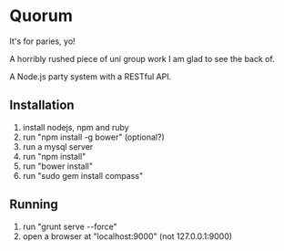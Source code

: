 Quorum
======

It's for paries, yo!

A horribly rushed piece of uni group work I am glad to see the back of.

A Node.js party system with a RESTful API.

Installation
------------

1. install nodejs, npm and ruby
2. run "npm install -g bower" (optional?)
3. run a mysql server
4. run "npm install"
5. run "bower install"
6. run "sudo gem install compass"

Running
-------

1. run "grunt serve --force"
2. open a browser at "localhost:9000" (not 127.0.0.1:9000)
